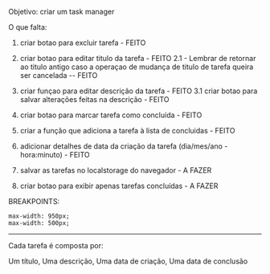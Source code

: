 Objetivo: criar um task manager

O que falta:

1. criar botao para excluir tarefa - FEITO

2. criar botao para editar titulo da tarefa - FEITO
    2.1 - Lembrar de retornar ao titulo antigo caso a operaçao de mudança de titulo de tarefa queira ser cancelada -- FEITO

3. criar funçao para editar descrição da tarefa - FEITO
    3.1 criar botao para salvar alterações feitas na descrição - FEITO

4. criar botao para marcar tarefa como concluída - FEITO

5. criar a função que adiciona a tarefa à lista de concluidas - FEITO

6. adicionar detalhes de data da criação da tarefa (dia/mes/ano - hora:minuto) - FEITO

7. salvar as tarefas no localstorage do navegador - A FAZER

8. criar botao para exibir apenas tarefas concluídas - A FAZER


BREAKPOINTS:

    max-width: 950px;
    max-width: 500px; 
----------------------

Cada tarefa é composta por:

Um título,
Uma descrição,
Uma data de criação,
Uma data de conclusão
